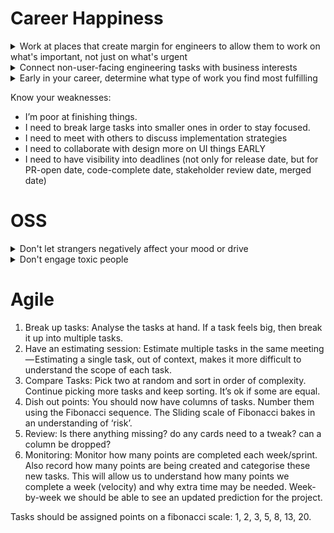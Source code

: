 # Career Happiness
<details>
  <summary>Work at places that create margin for engineers to allow them to work on what's important, not just on what's urgent</summary>

  This is impossible to know at the onset, but if you notice it becoming a trend where you work, leave.
</details>
<details>
  <summary>Connect non-user-facing engineering tasks with business interests</summary>

  If I'm not able to attend to tech-debt/code hygiene, become very demotivated. However, sometimes its just a matter of finding a way to incorporate those things into regular sprint work. Above all, ensure you communicate these technical issues and have a focused plan to improve them. Additionally, connect these non-user-facing engineering tasks with business interests. E.g., we need to work on reducing build times because it costs engineers X hours per week. Take measurements to prove the usefulness of the resources spent (e.g. we reduced the build time from 30mins to 10mins which saves engineers X hours per week). Most, if not all, engineering tasks are about more than developer happiness. They are about developer productivity. (Although, the former is certainly related to the latter.)
</details>
<details>
  <summary>Early in your career, determine what type of work you find most fulfilling</summary>

  I've found most engineers lie somewhere on the following spectrum:
  `I'm happy hacking prototypes together and then moving on`
   ⬇
  `Everything I write must be proven code-correct`
</details>

Know your weaknesses:
- I’m poor at finishing things.
- I need to break large tasks into smaller ones in order to stay focused.
- I need to meet with others to discuss implementation strategies
- I need to collaborate with design more on UI things EARLY
- I need to have visibility into deadlines (not only for release date, but for PR-open date, code-complete date, stakeholder review date, merged date)

# OSS
<details>
  <summary>Don't let strangers negatively affect your mood or drive</summary>

  It isn’t worth it. If you have the option to walk away, take it – utilize the unsubscribe button. Open source maintainers need to remember that users are not paying customers. We’re providing something to them for free, on our own free time.
</details>
<details>
  <summary>Don't engage toxic people</summary>

  With toxic people, you need to always be the bigger person. It sounds wrong, but what I try to do is to kill them with kindness.  Somehow it has worked for me for many years. For example, if someone is annoying, I’ll try to be as open and kind about the situation. I make sure never to be sarcastic or talk down to them.  The trolls feed on your annoyance and discourse, so when it’s not there, they’ll leave you alone.
</details>

# Agile
1. Break up tasks: Analyse the tasks at hand. If a task feels big, then break it up into multiple tasks.
2. Have an estimating session: Estimate multiple tasks in the same meeting — Estimating a single task, out of context, makes it more difficult to understand the scope of each task.
3. Compare Tasks: Pick two at random and sort in order of complexity. Continue picking more tasks and keep sorting. It’s ok if some are equal.
4. Dish out points: You should now have columns of tasks. Number them using the Fibonacci sequence. The Sliding scale of Fibonacci bakes in an understanding of ‘risk’.
5. Review: Is there anything missing? do any cards need to a tweak? can a column be dropped?
6. Monitoring: Monitor how many points are completed each week/sprint. Also record how many points are being created and categorise these new tasks. This will allow us to understand how many points we complete a week (velocity) and why extra time may be needed. Week-by-week we should be able to see an updated prediction for the project.

Tasks should be assigned points on a fibonacci scale: 1, 2, 3, 5, 8, 13, 20.
